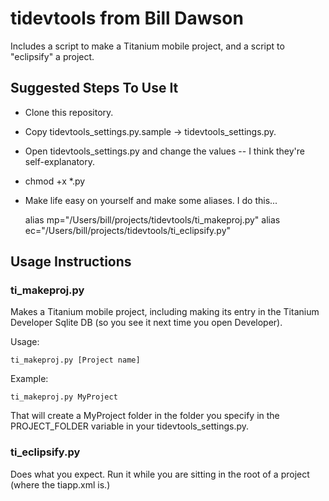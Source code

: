 tidevtools from Bill Dawson
============================

Includes a script to make a Titanium mobile project, and a script to "eclipsify" a project.

Suggested Steps To Use It
--------------------------

- Clone this repository.
- Copy tidevtools_settings.py.sample -> tidevtools_settings.py.
- Open tidevtools_settings.py and change the values -- I think they're self-explanatory.
- chmod +x *.py
- Make life easy on yourself and make some aliases.  I do this...

	alias mp="/Users/bill/projects/tidevtools/ti_makeproj.py"
	alias ec="/Users/bill/projects/tidevtools/ti_eclipsify.py"

Usage Instructions
-------------------

### ti_makeproj.py
Makes a Titanium mobile project, including making its entry in the Titanium Developer Sqlite DB (so you see it next time you open Developer).

Usage:

`ti_makeproj.py [Project name]`

Example:

`ti_makeproj.py MyProject`

That will create a MyProject folder in the folder you specify in the PROJECT_FOLDER variable in your tidevtools_settings.py.

### ti_eclipsify.py

Does what you expect.  Run it while you are sitting in the root of a project (where the tiapp.xml is.)
